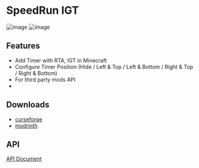 # SpeedRun IGT
![image](https://i.imgur.com/0ZUzmII.png "")
![image](https://i.imgur.com/Akjglg1.png "")

## Features
- Add Timer with RTA, IGT in Minecraft
- Configure Timer Position (Hide / Left & Top / Left & Bottom / Right & Top / Right & Bottom)
- For third party mods API
-
## Downloads
- [curseforge](https://www.curseforge.com/minecraft/mc-mods/speedrunigt)
- [modrinth](https://modrinth.com/mod/speedrunigt/)

## API
[API Document](https://github.com/RedLime/SpeedRunIGT/wiki/SpeedRunIGT-API-Document)